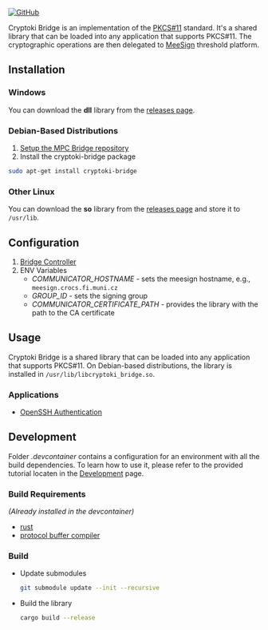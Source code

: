 [![GitHub](https://img.shields.io/badge/github-%23121011.svg?style=for-the-badge&logo=github&logoColor=white)](https://github.com/KristianMika/cryptoki-bridge)

Cryptoki Bridge is an implementation of the [PKCS#11](https://docs.oasis-open.org/pkcs11/pkcs11-base/v3.0/csprd01/pkcs11-base-v3.0-csprd01.html) standard. It's a shared library that can be loaded into any application that supports PKCS#11. The cryptographic operations are then delegated to [MeeSign](https://meesign.crocs.fi.muni.cz/) threshold platform.

## Installation

### Windows

You can download the **dll** library from the [releases page](https://github.com/KristianMika/cryptoki-bridge/releases).

### Debian-Based Distributions

1. [Setup the MPC Bridge repository](Debian-Repository.md)
2. Install the cryptoki-bridge package

```bash
sudo apt-get install cryptoki-bridge
```

### Other Linux

You can download the **so** library from the [releases page](https://github.com/KristianMika/cryptoki-bridge/releases) and store it to `/usr/lib`.

## Configuration

1. [Bridge Controller](Bridge-Controller.md)
2. ENV Variables
   - _COMMUNICATOR_HOSTNAME_ - sets the meesign hostname, e.g., `meesign.crocs.fi.muni.cz`
   - _GROUP_ID_ - sets the signing group
   - _COMMUNICATOR_CERTIFICATE_PATH_ - provides the library with the path to the CA certificate

## Usage

Cryptoki Bridge is a shared library that can be loaded into any application that supports PKCS#11. On Debian-based distributions, the library is installed in `/usr/lib/libcryptoki_bridge.so`.

### Applications

- [OpenSSH Authentication](Applications.md#openssh-authentication)

## Development

Folder _.devcontainer_ contains a configuration for an environment with all the build dependencies. To learn how to use it, please refer to the provided tutorial locaten in the [Development](Development.md) page.

### Build Requirements

_(Already installed in the devcontainer)_

- [rust](https://www.rust-lang.org/tools/install)
- [protocol buffer compiler](https://grpc.io/docs/protoc-installation/)

### Build

- Update submodules

  ```bash
  git submodule update --init --recursive
  ```

- Build the library

  ```bash
  cargo build --release
  ```
